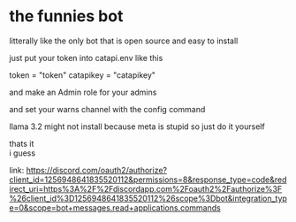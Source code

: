 # the funnies bot

litterally like the only bot that is open source and easy to install

just put your token into catapi.env like this

token = "token"
catapikey = "catapikey"


and make an Admin role for your admins

and set your warns channel with the config command

llama 3.2 might not install because meta is stupid so just do it yourself

thats it</br>
i guess

link: https://discord.com/oauth2/authorize?client_id=1256948641835520112&permissions=8&response_type=code&redirect_uri=https%3A%2F%2Fdiscordapp.com%2Foauth2%2Fauthorize%3F%26client_id%3D1256948641835520112%26scope%3Dbot&integration_type=0&scope=bot+messages.read+applications.commands
